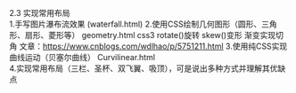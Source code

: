 2.3 实现常用布局  
1.手写图片瀑布流效果  (waterfall.html)
2.使用CSS绘制几何图形（圆形、三角形、扇形、菱形等） geometry.html  css3  rotate()旋转  skew()变形  渐变实现切角
  文章：https://www.cnblogs.com/wdlhao/p/5751211.html
3.使用纯CSS实现曲线运动（贝塞尔曲线）   Curvilinear.html   
4.实现常用布局（三栏、圣杯、双飞翼、吸顶），可是说出多种方式并理解其优缺点  
